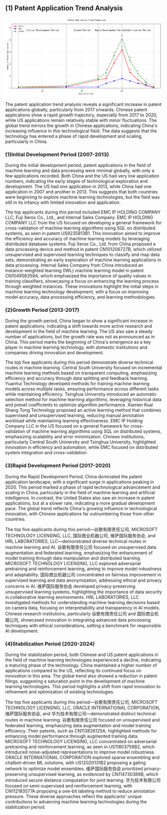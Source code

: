 ## (1) Patent Application Trend Analysis
![Trend Chart](./trend_chart.png "Patent Application Trend Chart")

The patent application trend analysis reveals a significant increase in patent applications globally, particularly from 2017 onwards. Chinese patent applications show a rapid growth trajectory, especially from 2017 to 2020, while US applications remain relatively stable with minor fluctuations. The global trend mirrors the growth in Chinese applications, indicating China's increasing influence in this technological field. The data suggests that the technology has entered a phase of rapid development and scaling, particularly in China.
### (1)Initial Development Period (2007-2013)

During the initial development period, patent applications in the field of machine learning and data processing were minimal globally, with only a few applications recorded. Both China and the US had very low application numbers, indicating the early stages of technological exploration and development. The US had one application in 2013, while China had one application in 2007 and another in 2013. This suggests that both countries were beginning to explore machine learning technologies, but the field was still in its infancy with limited innovation and application.

The top applicants during this period included EMC IP HOLDING COMPANY LLC, Fuji Xerox Co., Ltd., and Internal Sales Company. EMC IP HOLDING COMPANY LLC from the US focused on developing a general framework for cross-validation of machine learning algorithms using SQL on distributed systems, as seen in patent US9235813B1. This innovation aimed to improve the efficiency and accuracy of machine learning models by leveraging distributed database systems. Fuji Xerox Co., Ltd. from China proposed a data processing device and method in patent CN101206727B, which utilized unsupervised and supervised learning techniques to classify and map data sets, demonstrating an early exploration of machine learning applications in data processing. Internal Sales Company from China introduced an instance-weighted learning (IWL) machine learning model in patent CN104956359A, which emphasized the importance of quality values in training classifiers, showcasing a focus on enhancing the learning process through weighted instances. These innovations highlight the initial steps in machine learning technology development, with a focus on improving model accuracy, data processing efficiency, and learning methodologies.

### (2)Growth Period (2013-2017)

During the growth period, China began to show a significant increase in patent applications, indicating a shift towards more active research and development in the field of machine learning. The US also saw a steady number of applications, but the growth rate was not as pronounced as in China. This period marks the beginning of China's emergence as a key player in machine learning technology, with domestic institutions and companies driving innovation and development.

The top five applicants during this period demonstrate diverse technical routes in machine learning. Central South University focused on incremental machine learning methods based on transparent computing, emphasizing efficiency and accuracy through data splitting and feedback learning. Yuanhui Technology developed methods for training machine learning models across multiple tasks, ensuring performance across different tasks while maintaining efficiency. Tsinghua University introduced an automatic selection method for machine learning algorithms, leveraging historical data and preset coefficients to optimize algorithm performance. Xiamen Kuai Shang Tong Technology proposed an active learning method that combines supervised and unsupervised learning, reducing manual annotation workload while maintaining learning effectiveness. EMC IP Holding Company LLC in the US focused on a general framework for cross-validation of machine learning algorithms using SQL on distributed systems, emphasizing scalability and error minimization. Chinese institutions, particularly Central South University and Tsinghua University, highlighted innovation in efficiency and automation, while EMC focused on distributed system integration and cross-validation.

### (3)Rapid Development Period (2017-2020)

During the Rapid Development Period, China dominated the patent application landscape, with a significant surge in applications peaking in 2020. This period marked a phase of rapid technological advancement and scaling in China, particularly in the field of machine learning and artificial intelligence. In contrast, the United States also saw an increase in patent applications, but at a slower rate, indicating a more gradual development pace. The global trend reflects China's growing influence in technological innovation, with Chinese applications far outnumbering those from other countries.

The top five applicants during this period—谷歌有限责任公司, MICROSOFT TECHNOLOGY LICENSING, LLC, 国际商业机器公司, 维萨国际服务协会, and HRL LABORATORIES, LLC—demonstrated diverse technical routes in machine learning and AI. 谷歌有限责任公司 focused on unsupervised data augmentation and federated learning, emphasizing the enhancement of model training through data manipulation and distributed learning. MICROSOFT TECHNOLOGY LICENSING, LLC explored adversarial pretraining and reinforcement learning, aiming to improve model robustness and adaptability. 国际商业机器公司 concentrated on fairness improvement in supervised learning and data anonymization, addressing ethical and privacy concerns in AI. 维萨国际服务协会 developed privacy-preserving unsupervised learning systems, highlighting the importance of data security in collaborative learning environments. HRL LABORATORIES, LLC investigated methods for understanding machine-learning decisions based on camera data, focusing on interpretability and transparency in AI models. Chinese research institutions, particularly 谷歌有限责任公司 and 国际商业机器公司, showcased innovation in integrating advanced data processing techniques with ethical considerations, setting a benchmark for responsible AI development.

### (4)Stabilization Period (2020-2024)

During the stabilization period, both Chinese and US patent applications in the field of machine learning technologies experienced a decline, indicating a maturing phase of the technology. China maintained a higher number of applications compared to the US, reflecting its continued focus on innovation in this area. The global trend also showed a reduction in patent filings, suggesting a saturation point in the development of machine learning technologies. This period highlights a shift from rapid innovation to refinement and optimization of existing technologies.

The top five applicants during this period—谷歌有限责任公司, MICROSOFT TECHNOLOGY LICENSING, LLC, ORACLE INTERNATIONAL CORPORATION, 维萨国际服务协会, and 华为技术有限公司—demonstrated distinct technical routes in machine learning. 谷歌有限责任公司 focused on unsupervised and federated learning, emphasizing data augmentation and model training efficiency. Their patents, such as CN113826125A, highlighted methods for enhancing model performance through augmented training data. MICROSOFT TECHNOLOGY LICENSING, LLC concentrated on adversarial pretraining and reinforcement learning, as seen in US11803758B2, which introduced noise-adjusted representations to improve model robustness. ORACLE INTERNATIONAL CORPORATION explored sparse ensembling and chatbot-driven ML solutions, with US12020131B2 proposing a gating network to optimize model ensembles. 维萨国际服务协会 prioritized privacy-preserving unsupervised learning, as evidenced by CN114730389B, which introduced secure distance computation for joint learning. 华为技术有限公司 focused on semi-supervised and reinforcement learning, with CN112183577A proposing a one-bit labeling method to reduce annotation pressure. These diverse approaches reflect the applicants' unique contributions to advancing machine learning technologies during the stabilization period.

